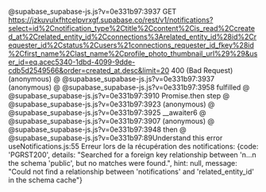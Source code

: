 @supabase_supabase-js.js?v=0e331b97:3937  GET https://jzkuvulxfhtcelpvrxgf.supabase.co/rest/v1/notifications?select=id%2Cnotification_type%2Ctitle%2Ccontent%2Cis_read%2Ccreated_at%2Crelated_entity_id%2Cconnections%3Arelated_entity_id%28id%2Crequester_id%2Cstatus%2Cusers%21connections_requester_id_fkey%28id%2Cfirst_name%2Clast_name%2Cprofile_photo_thumbnail_url%29%29&user_id=eq.acec5340-1dbd-4099-9dde-cdb5d2549566&order=created_at.desc&limit=20 400 (Bad Request)
(anonymous) @ @supabase_supabase-js.js?v=0e331b97:3937
(anonymous) @ @supabase_supabase-js.js?v=0e331b97:3958
fulfilled @ @supabase_supabase-js.js?v=0e331b97:3910
Promise.then
step @ @supabase_supabase-js.js?v=0e331b97:3923
(anonymous) @ @supabase_supabase-js.js?v=0e331b97:3925
__awaiter6 @ @supabase_supabase-js.js?v=0e331b97:3907
(anonymous) @ @supabase_supabase-js.js?v=0e331b97:3948
then @ @supabase_supabase-js.js?v=0e331b97:89Understand this error
useNotifications.js:55 Erreur lors de la récupération des notifications: {code: 'PGRST200', details: "Searched for a foreign key relationship between 'n…n the schema 'public', but no matches were found.", hint: null, message: "Could not find a relationship between 'notifications' and 'related_entity_id' in the schema cache"}